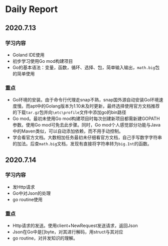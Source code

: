 # Daily Report

## 2020.7.13

### 学习内容

* Goland IDE使用
* 初步学习使用Go mod构建项目
* Go的基本语法：变量，函数，循环、选择、包，简单输入输出，`math.big`包的简单使用

### 重点

* Go环境的安装。由于命令行代理走snap不熟，snap国外源自动安装Go环境速度慢。而apt中的Golang版本为1.10未及时更新，最终选择使用官方文档推荐的下载`tar.gz`包并向`\etc\profile`文件中添加go的bin路径
* Go mod。最初未使用Go mod构建项目时每次创建新项目都需新建GOPATH参数。使用Go mod可免去此步骤。同时，Go mod个人感觉部分功能与Java中的Maven类似，可以自动添加依赖，而不用手动控制。
* 学会看官方文档。大数相加任务最初未仔细看官方文档，自己手写数字字符串的加法。后查`math.big`文档，发现有直接将字符串转为`big.Int`的函数。



## 2020.7.14

### 学习内容

* 发Http请求
* Go中对Json的处理
* go routine使用

### 重点

* Http请求的发送。使用client+NewRequest发送请求，返回Json
* Json在Go中是[]byte，对其进行解码，用struct与其对应
* go routine，对并发知识的理解。